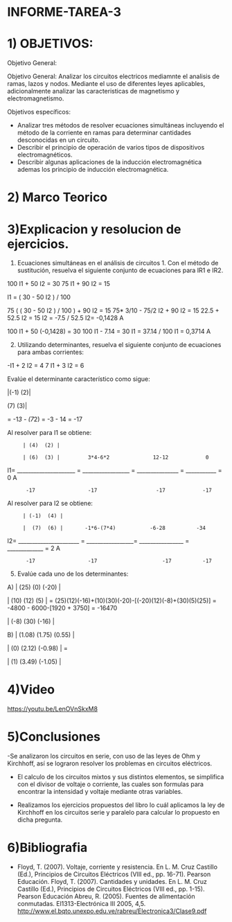 # INFORME-TAREA-3

# 1) OBJETIVOS:

Objetivo General:

Objetivo General: Analizar los circuitos electricos mediamnte el analisis de ramas, lazos y nodos. Mediante el uso de diferentes leyes aplicables, adicionalmente analizar las caracteristicas de magnetismo y electromagnetismo.

Objetivos específicos:

-	Analizar tres métodos de resolver ecuaciones simultáneas incluyendo el método de la corriente en ramas para determinar cantidades desconocidas en un circuito.
-	Describir el principio de operación de varios tipos de dispositivos electromagnéticos.
-	Describir algunas aplicaciones de la inducción electromagnética ademas los principio de inducción electromagnética.
# 2) Marco Teorico




# 3)Explicacion y resolucion de ejercicios.

1. Ecuaciones simultáneas en el análisis de circuitos 1. Con el método de sustitución, resuelva el siguiente conjunto de ecuaciones para IR1 e IR2.

100 I1 + 50 I2 = 30 
75 I1 + 90 I2 = 15

I1 = ( 30 - 50 I2 ) / 100

75 ( ( 30 - 50 I2 ) / 100 ) + 90 I2 = 15
75* 3/10 - 75/2 I2 + 90 I2 = 15
22.5 + 52.5 I2 = 15
I2 = -7.5 / 52.5
I2= -0,1428 A


100 I1 + 50 (-0,1428) = 30 
100 I1 - 7.14 = 30
I1 = 37.14 / 100
I1 = 0,3714 A


2. Utilizando determinantes, resuelva el siguiente conjunto de ecuaciones para ambas corrientes:

-I1 + 2 I2 = 4 
7 I1 + 3 I2 = 6

Evalúe el determinante característico como sigue:

|(-1) (2)|  
                
  (7) (3)|
  
  
 = -1*3 - (7*2) = -3 - 14 = -17
  

Al resolver para I1 se obtiene:

         | (4)  (2) |
        
         | (6)  (3) |         3*4-6*2              12-12            0 
       
 I1=   _____________________  =  _________________  =   _______________  =  ___________ = 0 A
 
          -17                 -17                   -17            -17
          
Al resolver para I2 se obtiene:

         | (-1)  (4) |
       
         |  (7)  (6) |       -1*6-(7*4)           -6-28          -34
       
 I2=  ______________________ = _________________= ________________ = _____________ = 2 A
 
          -17                 -17                     -17          -17            
          
5. Evalúe cada uno de los determinantes:


A) | (25) (0)  (-20) |     

   | (10) (12)  (5)  |  =  (25)(12)(-16)+(10)(30)(-20)-[(-20)(12)(-8)+(30)(5)(25)] = -4800 - 6000-[1920 + 3750] = -16470
   
   | (-8) (30) (-16) |
   
   
B) | (1.08) (1.75)  (0.55)  |

   |   (0)  (2.12)  (-0.98) |  =  
   
   |   (1)  (3.49)  (-1.05) |
 
# 4)Video

https://youtu.be/LenOVnSkxM8

# 5)Conclusiones

-Se analizaron los circuitos en serie, con uso de las leyes de Ohm y Kirchhoff, así se lograron resolver los problemas en circuitos eléctricos.

- El calculo de los circuitos mixtos y sus distintos elementos, se simplifica con el divisor de voltaje o corriente, las cuales son formulas para encontrar la intensidad y voltaje mediante otras variables.

- Realizamos los ejercicios propuestos del libro lo cuál aplicamos la ley de Kirchhoff en los circuitos serie y paralelo para calcular lo propuesto en dicha pregunta.

# 6)Bibliografia

- Floyd, T. (2007). Voltaje, corriente y resistencia. En L. M. Cruz Castillo (Ed.), Principios de Circuitos Eléctricos (VIII ed., pp. 16-71). Pearson Educación. Floyd, T. (2007). Cantidades y unidades. En L. M. Cruz Castillo (Ed.), Principios de Circuitos Eléctricos (VIII ed., pp. 1-15). Pearson Educación Abreu, R. (2005). Fuentes de alimentación conmutadas. El1313-Electrónica III 2005, 4,5. http://www.el.bqto.unexpo.edu.ve/rabreu/Electronica3/Clase9.pdf

